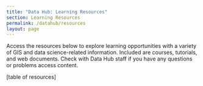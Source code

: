 ```yaml
---
title: "Data Hub: Learning Resources"
section: Learning Resources
permalink: /datahub/resources
layout: page
---
```


Access the resources below to explore learning opportunities with a variety of GIS and data science-related information. Included are courses, tutorials, and web documents. Check with Data Hub staff if you have any questions or problems access content.

[table of resources]